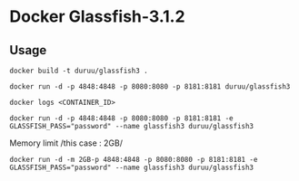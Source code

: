 Docker Glassfish-3.1.2
==================================

Usage
------
	
	docker build -t duruu/glassfish3 .

	docker run -d -p 4848:4848 -p 8080:8080 -p 8181:8181 duruu/glassfish3

	docker logs <CONTAINER_ID>

	docker run -d -p 4848:4848 -p 8080:8080 -p 8181:8181 -e GLASSFISH_PASS="password" --name glassfish3 duruu/glassfish3

Memory limit /this case : 2GB/

	docker run -d -m 2GB-p 4848:4848 -p 8080:8080 -p 8181:8181 -e GLASSFISH_PASS="password" --name glassfish3 duruu/glassfish3